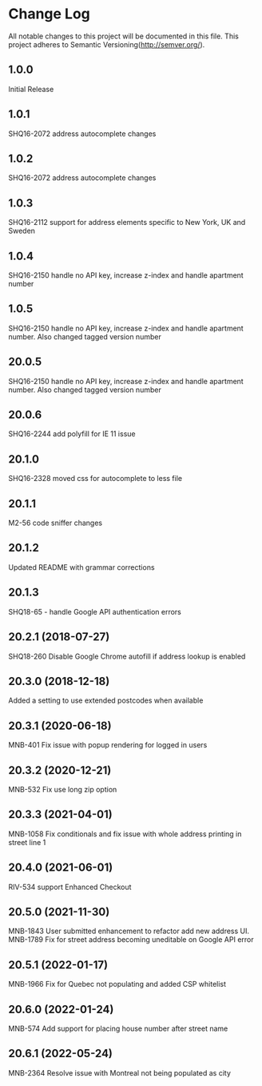 # Change Log
All notable changes to this project will be documented in this file.
This project adheres to Semantic Versioning(http://semver.org/).

## 1.0.0
Initial Release

## 1.0.1
SHQ16-2072 address autocomplete changes

## 1.0.2
SHQ16-2072 address autocomplete changes

## 1.0.3
SHQ16-2112 support for address elements specific to New York, UK and Sweden

## 1.0.4
SHQ16-2150 handle no API key, increase z-index and handle apartment number

## 1.0.5
SHQ16-2150 handle no API key, increase z-index and handle apartment number. Also changed tagged version number

## 20.0.5
SHQ16-2150 handle no API key, increase z-index and handle apartment number. Also changed tagged version number

## 20.0.6
SHQ16-2244 add polyfill for IE 11 issue

## 20.1.0
SHQ16-2328 moved css for autocomplete to less file

## 20.1.1
M2-56 code sniffer changes

## 20.1.2
Updated README with grammar corrections

## 20.1.3
SHQ18-65 - handle Google API authentication errors
## 20.2.1 (2018-07-27)
SHQ18-260 Disable Google Chrome autofill if address lookup is enabled


## 20.3.0 (2018-12-18)
Added a setting to use extended postcodes when available


## 20.3.1 (2020-06-18)
MNB-401 Fix issue with popup rendering for logged in users


## 20.3.2 (2020-12-21)
MNB-532 Fix use long zip option


## 20.3.3 (2021-04-01)
MNB-1058 Fix conditionals and fix issue with whole address printing in street line 1


## 20.4.0 (2021-06-01)
RIV-534 support Enhanced Checkout


## 20.5.0 (2021-11-30)
MNB-1843 User submitted enhancement to refactor add new address UI. MNB-1789 Fix for street address becoming uneditable on Google API error


## 20.5.1 (2022-01-17)
MNB-1966 Fix for Quebec not populating and added CSP whitelist


## 20.6.0 (2022-01-24)
MNB-574 Add support for placing house number after street name


## 20.6.1 (2022-05-24)
MNB-2364 Resolve issue with Montreal not being populated as city



